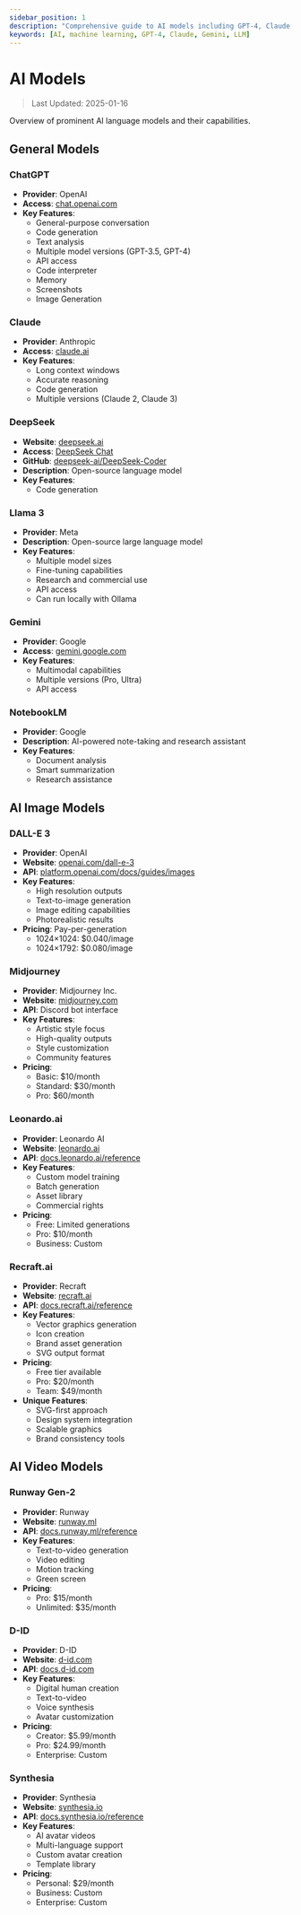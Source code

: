 ```yaml
---
sidebar_position: 1
description: "Comprehensive guide to AI models including GPT-4, Claude, Gemini, and other LLMs"
keywords: [AI, machine learning, GPT-4, Claude, Gemini, LLM]
---
```


# AI Models

> Last Updated: 2025-01-16

Overview of prominent AI language models and their capabilities.

## General Models

### ChatGPT
- **Provider**: OpenAI
- **Access**: [chat.openai.com](https://chat.openai.com)
- **Key Features**:
  - General-purpose conversation
  - Code generation
  - Text analysis
  - Multiple model versions (GPT-3.5, GPT-4)
  - API access
  - Code interpreter
  - Memory
  - Screenshots
  - Image Generation

### Claude
- **Provider**: Anthropic
- **Access**: [claude.ai](https://claude.ai)
- **Key Features**:
  - Long context windows
  - Accurate reasoning
  - Code generation
  - Multiple versions (Claude 2, Claude 3)

### DeepSeek
- **Website**: [deepseek.ai](https://deepseek.ai)
- **Access**: [DeepSeek Chat](https://chat.deepseek.com)
- **GitHub**: [deepseek-ai/DeepSeek-Coder](https://github.com/deepseek-ai/DeepSeek-Coder)
- **Description**: Open-source language model
- **Key Features**:
  - Code generation

### Llama 3
- **Provider**: Meta
- **Description**: Open-source large language model
- **Key Features**:
  - Multiple model sizes
  - Fine-tuning capabilities
  - Research and commercial use
  - API access
  - Can run locally with Ollama

### Gemini
- **Provider**: Google
- **Access**: [gemini.google.com](https://gemini.google.com)
- **Key Features**:
  - Multimodal capabilities
  - Multiple versions (Pro, Ultra)
  - API access

### NotebookLM
- **Provider**: Google
- **Description**: AI-powered note-taking and research assistant
- **Key Features**:
  - Document analysis
  - Smart summarization
  - Research assistance 

## AI Image Models

### DALL-E 3
- **Provider**: OpenAI
- **Website**: [openai.com/dall-e-3](https://openai.com/dall-e-3)
- **API**: [platform.openai.com/docs/guides/images](https://platform.openai.com/docs/guides/images)
- **Key Features**:
  - High resolution outputs
  - Text-to-image generation
  - Image editing capabilities
  - Photorealistic results
- **Pricing**: Pay-per-generation
  - 1024×1024: $0.040/image
  - 1024×1792: $0.080/image

### Midjourney
- **Provider**: Midjourney Inc.
- **Website**: [midjourney.com](https://midjourney.com)
- **API**: Discord bot interface
- **Key Features**:
  - Artistic style focus
  - High-quality outputs
  - Style customization
  - Community features
- **Pricing**:
  - Basic: $10/month
  - Standard: $30/month
  - Pro: $60/month

### Leonardo.ai
- **Provider**: Leonardo AI
- **Website**: [leonardo.ai](https://leonardo.ai)
- **API**: [docs.leonardo.ai/reference](https://docs.leonardo.ai/reference)
- **Key Features**:
  - Custom model training
  - Batch generation
  - Asset library
  - Commercial rights
- **Pricing**:
  - Free: Limited generations
  - Pro: $10/month
  - Business: Custom

### Recraft.ai
- **Provider**: Recraft
- **Website**: [recraft.ai](https://recraft.ai)
- **API**: [docs.recraft.ai/reference](https://docs.recraft.ai/reference)
- **Key Features**:
  - Vector graphics generation
  - Icon creation
  - Brand asset generation
  - SVG output format
- **Pricing**:
  - Free tier available
  - Pro: $20/month
  - Team: $49/month
- **Unique Features**:
  - SVG-first approach
  - Design system integration
  - Scalable graphics
  - Brand consistency tools

## AI Video Models

### Runway Gen-2
- **Provider**: Runway
- **Website**: [runway.ml](https://runway.ml)
- **API**: [docs.runway.ml/reference](https://docs.runway.ml/reference)
- **Key Features**:
  - Text-to-video generation
  - Video editing
  - Motion tracking
  - Green screen
- **Pricing**:
  - Pro: $15/month
  - Unlimited: $35/month

### D-ID
- **Provider**: D-ID
- **Website**: [d-id.com](https://www.d-id.com)
- **API**: [docs.d-id.com](https://docs.d-id.com)
- **Key Features**:
  - Digital human creation
  - Text-to-video
  - Voice synthesis
  - Avatar customization
- **Pricing**:
  - Creator: $5.99/month
  - Pro: $24.99/month
  - Enterprise: Custom

### Synthesia
- **Provider**: Synthesia
- **Website**: [synthesia.io](https://www.synthesia.io)
- **API**: [docs.synthesia.io/reference](https://docs.synthesia.io/reference)
- **Key Features**:
  - AI avatar videos
  - Multi-language support
  - Custom avatar creation
  - Template library
- **Pricing**:
  - Personal: $29/month
  - Business: Custom
  - Enterprise: Custom 